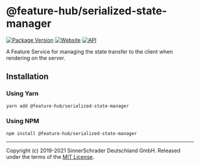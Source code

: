 # @feature-hub/serialized-state-manager

[![Package Version][package-badge]][package-npm]
[![Website][website-badge]][website] [![API][api-badge]][api]

A Feature Service for managing the state transfer to the client when rendering
on the server.

## Installation

### Using Yarn

```sh
yarn add @feature-hub/serialized-state-manager
```

### Using NPM

```sh
npm install @feature-hub/serialized-state-manager
```

---

Copyright (c) 2019-2021 SinnerSchrader Deutschland GmbH. Released under the
terms of the [MIT License][license].

[api]: https://feature-hub.io/@feature-hub/serialized-state-manager/
[api-badge]:
  https://img.shields.io/badge/API-%40feature--hub%2Fserialized--state--manager-%23ea3458.svg
[license]: https://github.com/sinnerschrader/feature-hub/blob/master/LICENSE
[package-badge]:
  https://img.shields.io/npm/v/@feature-hub/serialized-state-manager.svg
[package-npm]:
  https://www.npmjs.com/package/@feature-hub/serialized-state-manager
[website]: https://feature-hub.io/
[website-badge]:
  https://img.shields.io/badge/Website-feature--hub.io-%23500dc5.svg
